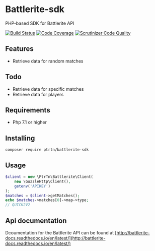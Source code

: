 # Battlerite-sdk
PHP-based SDK for Battlerite API

[![Build Status](https://travis-ci.org/PtrTn/battlerite-sdk.svg?branch=master)](https://travis-ci.org/PtrTn/battlerite-sdk)
[![Code Coverage](https://scrutinizer-ci.com/g/PtrTn/battlerite-sdk/badges/coverage.png?b=master)](https://scrutinizer-ci.com/g/PtrTn/battlerite-sdk/?branch=master)
[![Scrutinizer Code Quality](https://scrutinizer-ci.com/g/PtrTn/battlerite-sdk/badges/quality-score.png?b=master)](https://scrutinizer-ci.com/g/PtrTn/battlerite-sdk/?branch=master)

## Features
- Retrieve data for random matches

## Todo
- Retrieve data for specific matches
- Retrieve data for players

## Requirements
- Php 7.1 or higher

## Installing
`composer require ptrtn/battlerite-sdk`

## Usage
```php
$client = new \PtrTn\Battlerite\Client(
    new \GuzzleHttp\Client(),
    getenv('APIKEY')
);
$matches = $client->getMatches();
echo $matches->matches[0]->map->type;
// QUICK2V2
```


## Api documentation
Dcoumentation for the Battlerite API can be found at [http://battlerite-docs.readthedocs.io/en/latest/](http://battlerite-docs.readthedocs.io/en/latest/)
